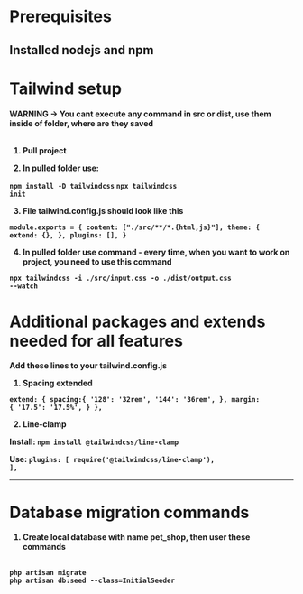 # Prerequisites
## Installed nodejs and npm

# Tailwind setup 

<b>WARNING -> You cant execute any command in src or dist, use them inside of folder, where are they saved<b>
<br>
<br>

1. Pull project

2. In pulled folder use:

<code>npm install -D tailwindcss</code>
<code>npx tailwindcss init</code>

3.  File tailwind.config.js should look like this

<code>module.exports = {
  content: ["./src/**/*.{html,js}"],
  theme: {
    extend: {},
  },
  plugins: [],
}</code>

4. In pulled folder use command - every time, when you want to work on project, you need to use this command

<code>npx tailwindcss -i ./src/input.css -o ./dist/output.css --watch</code>

# Additional packages and extends needed for all features

Add these lines to your tailwind.config.js

1. Spacing extended

<code>extend: {
      spacing:{
        '128': '32rem',
        '144': '36rem',
      },
      margin: {
        '17.5': '17.5%',
      }
    },</code>

2. Line-clamp

Install: <code>npm install @tailwindcss/line-clamp</code>

Use: <code>plugins: [
    require('@tailwindcss/line-clamp'),
  ],</code>

---
# Database migration commands
1. Create local database with name pet_shop, then user these commands
<br>
<code>php artisan migrate</code>
<br>
<code>php artisan db:seed --class=InitialSeeder</code>
